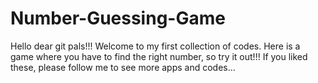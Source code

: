 # Number-Guessing-Game
Hello dear git pals!!! Welcome to my first collection of codes. Here is a game where you have to find the right number, so try it out!!!
If you liked these, please follow me to see more apps and codes...
